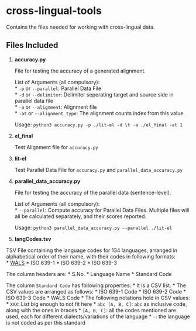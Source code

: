 # cross-lingual-tools

Contains the files needed for working with cross-lingual data.

## Files Included
1. <b>accuracy.py</b>

    File for testing the accuracy of a generated alignment.
    
    List of Arguments (all compulsory):  
        * `-p` or `--parallel`:	Parallel Data File  
        * `-d` or `--delimiter`:	Delimiter seperating target and source side in parallel data file  
        * `-a` or `--alignment`:	Alignment file  
        * `-at` or `--alignment_type`:	The alignment counts index from this value
    
    Usage:    ```python3 accuracy.py -p ./lit-el -d \t -a ./el_final -at 1```
    
2. <b>el_final</b>

    Test Alignment file for `accuracy.py`

3. <b>lit-el</b>

    Test Parallel Data File for `accuracy.py` and `parallel_data_accuracy.py`

4. <b>parallel_data_accuracy.py</b>

    File for testing the accuracy of the parallel data (sentence-level).
    
    List of Arguments (all compulsory):  
        * `--parallel`:	Compute accuracy for Parallel Data Files. Multiple files will all be calculated separately, and their scores reported.
    
    Usage:    ```python3 parallel_data_accuracy.py --parallel ./lit-el```
    
5. <b>langCodes.tsv</b>

TSV File containing the language codes for 134 languages, arranged in alphabetical order of their name, with their codes in following formats:  
    * [WALS](WALS)
    * ISO 639-1
    * ISO 639-2
    * ISO 639-3

The column headers are:
    * S.No.
    * Language Name
    * Standard Code

The column `Standard Code` has following properties:
    * It is a CSV list.
    * The CSV values are arranged as follows:
        * ISO 639-1 Code
        * ISO 639-2 Code
        * ISO 639-3 Code
        * WALS Code
    * The following notations hold in CSV values:
        * `XXX`: List big enough to not fit here
        * `abc [A, B, C]`: `abc` as inclusive code, along with the ones in braces
        * `[A, B, C]`: all the codes mentioned are used, each for different dialects/variations of the language
        * `-`: the language is not coded as per this standard


[WALS]: https://wals.info/